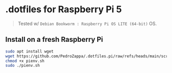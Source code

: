 # .dotfiles for Raspberry Pi 5

> Tested w/ `Debian Bookworm : Raspberry Pi OS LITE (64-bit)` OS.

## Install on a fresh Raspberry Pi
```sh
sudo apt install wget
wget https://github.com/PedroZappa/.dotfiles.pi/raw/refs/heads/main/scripts/pienv.sh
chmod +x pienv.sh
sudo ./pienv.sh
```
